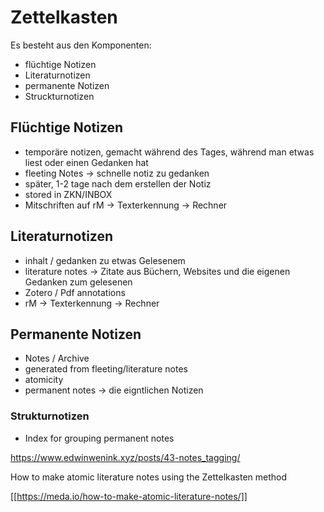 # Zettelkasten

Es besteht aus den Komponenten:

- flüchtige Notizen
- Literaturnotizen
- permanente Notizen
- Struckturnotizen

## Flüchtige Notizen

- temporäre notizen, gemacht während des Tages, während man etwas liest oder einen Gedanken hat
- fleeting Notes -> schnelle notiz zu gedanken
- später, 1-2 tage nach dem erstellen der Notiz
- stored in ZKN/INBOX
- Mitschriften auf rM -> Texterkennung  -> Rechner


## Literaturnotizen

- inhalt / gedanken zu etwas Gelesenem
- literature notes -> Zitate aus Büchern, Websites und die eigenen Gedanken zum gelesenen
- Zotero / Pdf annotations
- rM -> Texterkennung -> Rechner

## Permanente Notizen

- Notes / Archive
- generated from fleeting/literature notes
- atomicity
- permanent notes -> die eigntlichen Notizen

### Strukturnotizen

- Index for grouping permanent notes

https://www.edwinwenink.xyz/posts/43-notes_tagging/


How to make atomic literature notes using the Zettelkasten method

[[https://meda.io/how-to-make-atomic-literature-notes/]]

